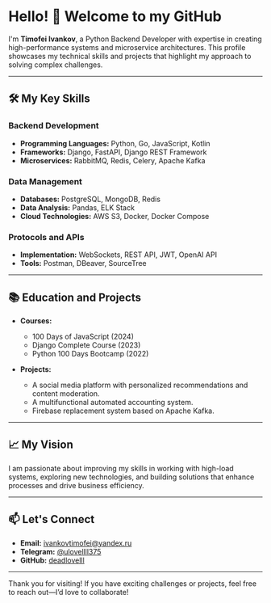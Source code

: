 # Hello! 👋 Welcome to my GitHub

I'm **Timofei Ivankov**, a Python Backend Developer with expertise in creating high-performance systems and microservice architectures. This profile showcases my technical skills and projects that highlight my approach to solving complex challenges.

---

## 🛠️ My Key Skills

### Backend Development
- **Programming Languages:** Python, Go, JavaScript, Kotlin  
- **Frameworks:** Django, FastAPI, Django REST Framework  
- **Microservices:** RabbitMQ, Redis, Celery, Apache Kafka  

### Data Management
- **Databases:** PostgreSQL, MongoDB, Redis  
- **Data Analysis:** Pandas, ELK Stack  
- **Cloud Technologies:** AWS S3, Docker, Docker Compose  

### Protocols and APIs
- **Implementation:** WebSockets, REST API, JWT, OpenAI API  
- **Tools:** Postman, DBeaver, SourceTree  

---

## 📚 Education and Projects

- **Courses:**  
  - 100 Days of JavaScript (2024)  
  - Django Complete Course (2023)  
  - Python 100 Days Bootcamp (2022)  

- **Projects:**  
  - A social media platform with personalized recommendations and content moderation.  
  - A multifunctional automated accounting system.  
  - Firebase replacement system based on Apache Kafka.

---

## 📈 My Vision

I am passionate about improving my skills in working with high-load systems, exploring new technologies, and building solutions that enhance processes and drive business efficiency.  

---

## 📫 Let's Connect

- **Email:** [ivankovtimofei@yandex.ru](mailto:ivankovtimofei@yandex.ru)  
- **Telegram:** [@ulovellll375](https://t.me/ulovellll375)  
- **GitHub:** [deadlovelll](https://github.com/deadlovelll)  

---

Thank you for visiting! If you have exciting challenges or projects, feel free to reach out—I’d love to collaborate!
